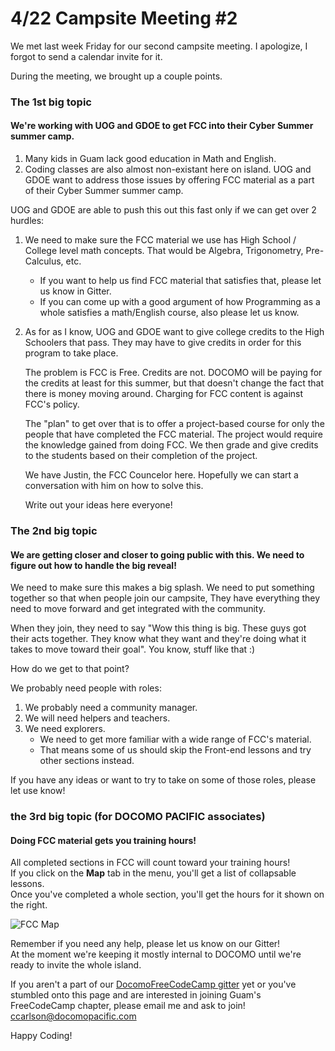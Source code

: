 # 4/22 Campsite Meeting #2

We met last week Friday for our second campsite meeting. I apologize, I forgot to send a calendar invite for it.

During the meeting, we brought up a couple points.

### The 1st big topic
#### We're working with UOG and GDOE to get FCC into their Cyber Summer summer camp.

1. Many kids in Guam lack good education in Math and English.
2. Coding classes are also almost non-existant here on island.
UOG and GDOE want to address those issues by offering FCC material as a part of their Cyber Summer summer camp.

UOG and GDOE are able to push this out this fast only if we can get over 2 hurdles:

1. We need to make sure the FCC material we use has High School / College level math concepts. That would be Algebra, Trigonometry, Pre-Calculus, etc.
    * If you want to help us find FCC material that satisfies that, please let us know in Gitter.
    * If you can come up with a good argument of how Programming as a whole satisfies a math/English course, also please let us know.

2. As for as I know, UOG and GDOE want to give college credits to the High Schoolers that pass. They may have to give credits in order for this program to take place.

    The problem is FCC is Free. Credits are not. DOCOMO will be paying for the credits at least for this summer, but that doesn't change the fact that there is money moving around. Charging for FCC content is against FCC's policy.

    The "plan" to get over that is to offer a project-based course for only the people that have completed the FCC material. The project would require the knowledge gained from doing FCC. We then grade and give credits to the students based on their completion of the project. 

    We have Justin, the FCC Councelor here. Hopefully we can start a conversation with him on how to solve this. 

    Write out your ideas here everyone!

### The 2nd big topic
#### We are getting closer and closer to going public with this. We need to figure out how to handle the big reveal!

We need to make sure this makes a big splash.
We need to put something together so that when people join our campsite, They have everything they need to move forward and get integrated with the community.  

When they join, they need to say "Wow this thing is big. These guys got their acts together. They know what they want and they're doing what it takes to move toward their goal". You know, stuff like that :)

How do we get to that point?

We probably need people with roles:  

1. We probably need a community manager.  
2. We will need helpers and teachers.  
3. We need explorers.  
    * We need to get more familiar with a wide range of FCC's material.  
    * That means some of us should skip the Front-end lessons and try other sections instead.

If you have any ideas or want to try to take on some of those roles, please let use know!

### the 3rd big topic (for DOCOMO PACIFIC associates)
#### Doing FCC material gets you training hours!

All completed sections in FCC will count toward your training hours!  
If you click on the **Map** tab in the menu, you'll get a list of collapsable lessons.  
Once you've completed a whole section, you'll get the hours for it shown on the right.  

![FCC Map](http://i.imgur.com/ACXnp41.png)

Remember if you need any help, please let us know on our Gitter!  
At the moment we're keeping it mostly internal to DOCOMO until we're ready to invite the whole island.  

If you aren't a part of our [DocomoFreeCodeCamp gitter](https://gitter.im/Chovin/DocomoFreeCodeCamp) yet or you've stumbled onto this page and are interested in joining Guam's FreeCodeCamp chapter, please email me and ask to join! [ccarlson@docomopacific.com](mailto:ccarlson@docomopacific.com)

Happy Coding!  
